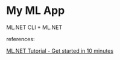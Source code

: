# My ML App

ML.NET CLI + ML.NET


references:

[ML.NET Tutorial - Get started in 10 minutes](https://dotnet.microsoft.com/learn/ml-dotnet/get-started-tutorial/intro)